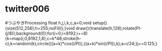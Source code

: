 # twitter006
#つぶやきProcessing float h,j,i,k,c,a=0;void setup(){size(512,256);h=255;noFill();}void draw(){translate(h,128);rotate(PI-(j/8));background(0);for(i=0;i&lt;8192;i+=8){k=map(i,0,8192,1,8);c=k*48;stroke(h-c);k=random(k);circle(((a+k)*cos(i/PI)),((a+k)*sin(i/PI)),k);a=i/24;}j+=0.125;}
